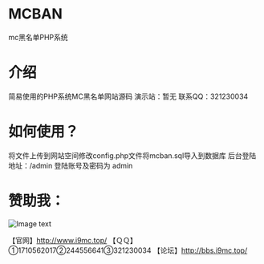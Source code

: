 # MCBAN
mc黑名单PHP系统

# 介绍
简易使用的PHP系统MC黑名单网站源码
演示站：暂无
联系QQ：321230034

# 如何使用？
将文件上传到网站空间修改config.php文件将mcban.sql导入到数据库 
后台登陆地址：/admin 登陆账号及密码为 admin

# 赞助我：
![Image text](http://www.i9mc.top/pay.png)

【官网】http://www.i9mc.top/
【ＱＱ】①1710562017②244556641③321230034
【论坛】http://bbs.i9mc.top/
